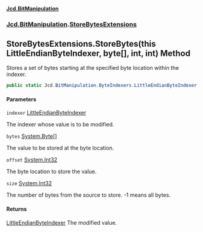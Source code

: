 #### [Jcd.BitManipulation](index.md 'index')

### [Jcd.BitManipulation](Jcd.BitManipulation.md 'Jcd.BitManipulation').[StoreBytesExtensions](Jcd.BitManipulation.StoreBytesExtensions.md 'Jcd.BitManipulation.StoreBytesExtensions')

## StoreBytesExtensions.StoreBytes(this LittleEndianByteIndexer, byte[], int, int) Method

Stores a set of bytes starting at the specified byte location within the indexer.

```csharp
public static Jcd.BitManipulation.ByteIndexers.LittleEndianByteIndexer StoreBytes(this Jcd.BitManipulation.ByteIndexers.LittleEndianByteIndexer indexer, byte[] bytes, int offset, int size=-1);
```

#### Parameters

<a name='Jcd.BitManipulation.StoreBytesExtensions.StoreBytes(thisJcd.BitManipulation.ByteIndexers.LittleEndianByteIndexer,byte[],int,int).indexer'></a>

`indexer` [LittleEndianByteIndexer](Jcd.BitManipulation.ByteIndexers.LittleEndianByteIndexer.md 'Jcd.BitManipulation.ByteIndexers.LittleEndianByteIndexer')

The indexer whose value is to be modified.

<a name='Jcd.BitManipulation.StoreBytesExtensions.StoreBytes(thisJcd.BitManipulation.ByteIndexers.LittleEndianByteIndexer,byte[],int,int).bytes'></a>

`bytes` [System.Byte](https://docs.microsoft.com/en-us/dotnet/api/System.Byte 'System.Byte')[[]](https://docs.microsoft.com/en-us/dotnet/api/System.Array 'System.Array')

The value to be stored at the byte location.

<a name='Jcd.BitManipulation.StoreBytesExtensions.StoreBytes(thisJcd.BitManipulation.ByteIndexers.LittleEndianByteIndexer,byte[],int,int).offset'></a>

`offset` [System.Int32](https://docs.microsoft.com/en-us/dotnet/api/System.Int32 'System.Int32')

The byte location to store the value.

<a name='Jcd.BitManipulation.StoreBytesExtensions.StoreBytes(thisJcd.BitManipulation.ByteIndexers.LittleEndianByteIndexer,byte[],int,int).size'></a>

`size` [System.Int32](https://docs.microsoft.com/en-us/dotnet/api/System.Int32 'System.Int32')

The number of bytes from the source to store. -1 means all bytes.

#### Returns

[LittleEndianByteIndexer](Jcd.BitManipulation.ByteIndexers.LittleEndianByteIndexer.md 'Jcd.BitManipulation.ByteIndexers.LittleEndianByteIndexer')
The modified value.